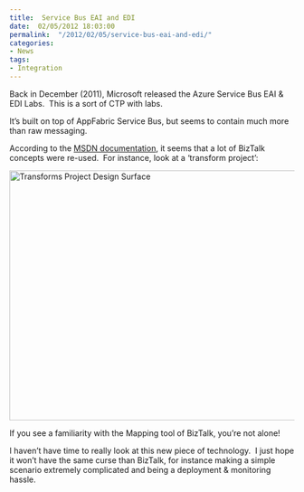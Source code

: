 ```yaml
---
title:  Service Bus EAI and EDI
date:  02/05/2012 18:03:00
permalink:  "/2012/02/05/service-bus-eai-and-edi/"
categories:
- News
tags:
- Integration
---
```

<p>Back in December (2011), Microsoft released the Azure Service Bus EAI &amp; EDI Labs.&#160; This is a sort of CTP with labs.</p>  <p>It’s built on top of AppFabric Service Bus, but seems to contain much more than raw messaging.</p>  <p>According to the <a href="http://msdn.microsoft.com/en-us/library/windowsazure/hh689864.aspx">MSDN documentation</a>, it seems that a lot of BizTalk concepts were re-used.&#160; For instance, look at a ‘transform project’:</p>  <p><img title="Transforms Project Design Surface" alt="Transforms Project Design Surface" src="http://i.msdn.microsoft.com/dynimg/IC553343.gif" width="640" height="442" /></p>  <p>If you see a familiarity with the Mapping tool of BizTalk, you’re not alone!</p>  <p>I haven’t have time to really look at this new piece of technology.&#160; I just hope it won’t have the same curse than BizTalk, for instance making a simple scenario extremely complicated and being a deployment &amp; monitoring hassle.</p>